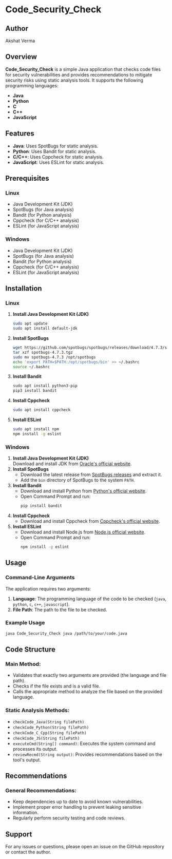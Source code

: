 # Code_Security_Check

## Author
Akshat Verma

## Overview
**Code_Security_Check** is a simple Java application that checks code files for security vulnerabilities and provides recommendations to mitigate security risks using static analysis tools. It supports the following programming languages:
- **Java**
- **Python**
- **C**
- **C++**
- **JavaScript**

## Features
- **Java**: Uses SpotBugs for static analysis.
- **Python**: Uses Bandit for static analysis.
- **C/C++**: Uses Cppcheck for static analysis.
- **JavaScript**: Uses ESLint for static analysis.

## Prerequisites
### Linux
- Java Development Kit (JDK)
- SpotBugs (for Java analysis)
- Bandit (for Python analysis)
- Cppcheck (for C/C++ analysis)
- ESLint (for JavaScript analysis)

### Windows
- Java Development Kit (JDK)
- SpotBugs (for Java analysis)
- Bandit (for Python analysis)
- Cppcheck (for C/C++ analysis)
- ESLint (for JavaScript analysis)

## Installation
### Linux
1. **Install Java Development Kit (JDK)**
   ```sh
   sudo apt update
   sudo apt install default-jdk
   ```
2. **Install SpotBugs**
   ```sh
   wget https://github.com/spotbugs/spotbugs/releases/download/4.7.3/spotbugs-4.7.3.tgz
   tar xzf spotbugs-4.7.3.tgz
   sudo mv spotbugs-4.7.3 /opt/spotbugs
   echo 'export PATH=$PATH:/opt/spotbugs/bin' >> ~/.bashrc
   source ~/.bashrc
   ```
3. **Install Bandit**
   ```sh
   sudo apt install python3-pip
   pip3 install bandit
   ```
4. **Install Cppcheck**
   ```sh
   sudo apt install cppcheck
   ```
5. **Install ESLint**
   ```sh
   sudo apt install npm
   npm install -g eslint
   ```

### Windows
1. **Install Java Development Kit (JDK)**  
   Download and install JDK from [Oracle's official website](https://www.oracle.com/java/technologies/javase-jdk11-downloads.html).
2. **Install SpotBugs**  
   - Download the latest release from [SpotBugs releases](https://github.com/spotbugs/spotbugs/releases) and extract it.
   - Add the `bin` directory of SpotBugs to the system `PATH`.
3. **Install Bandit**  
   - Download and install Python from [Python's official website](https://www.python.org/downloads/).
   - Open Command Prompt and run:
     ```sh
     pip install bandit
     ```
4. **Install Cppcheck**  
   - Download and install Cppcheck from [Cppcheck's official website](http://cppcheck.sourceforge.net/).
5. **Install ESLint**  
   - Download and install Node.js from [Node.js official website](https://nodejs.org/).
   - Open Command Prompt and run:
     ```sh
     npm install -g eslint
     ```

## Usage
### Command-Line Arguments
The application requires two arguments:
1. **Language**: The programming language of the code to be checked (`java`, `python`, `c`, `c++`, `javascript`).
2. **File Path**: The path to the file to be checked.

### Example Usage
```sh
java Code_Security_Check java /path/to/your/code.java
```

## Code Structure
### Main Method:
- Validates that exactly two arguments are provided (the language and file path).
- Checks if the file exists and is a valid file.
- Calls the appropriate method to analyze the file based on the provided language.

### Static Analysis Methods:
- `checkCode_Java(String filePath)`
- `checkCode_Python(String filePath)`
- `checkCode_C_Cpp(String filePath)`
- `checkCode_JS(String filePath)`
- `executeCmd(String[] command)`: Executes the system command and processes its output.
- `reviewRecmd(String output)`: Provides recommendations based on the tool's output.

## Recommendations
### General Recommendations:
- Keep dependencies up to date to avoid known vulnerabilities.
- Implement proper error handling to prevent leaking sensitive information.
- Regularly perform security testing and code reviews.

## Support
For any issues or questions, please open an issue on the GitHub repository or contact the author.

